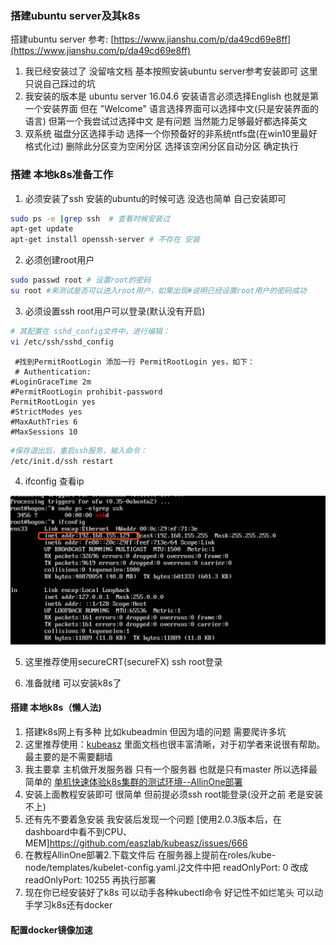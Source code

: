 
### 搭建ubuntu server及其k8s
搭建ubuntu server 参考: [https://www.jianshu.com/p/da49cd69e8ff](https://www.jianshu.com/p/da49cd69e8ff)

1. 我已经安装过了 没留啥文档 基本按照安装ubuntu server参考安装即可 这里只说自己踩过的坑
2. 我安装的版本是 ubuntu server 16.04.6 安装语言必须选择English 也就是第一个安装界面 
但在 "Welcome" 语言选择界面可以选择中文(只是安装界面的语言) 但第一个我尝试过选择中文 是有问题 当然能力足够最好都选择英文
3. 双系统 磁盘分区选择手动  选择一个你预备好的非系统ntfs盘(在win10里最好格式化过) 删除此分区变为空闲分区 选择该空闲分区自动分区 确定执行

### 搭建 本地k8s准备工作
1. 必须安装了ssh 安装的ubuntu的时候可选 没选也简单 自己安装即可
 
```bash
sudo ps -e |grep ssh  # 查看时候安装过
apt-get update 
apt-get install openssh-server # 不存在 安装
```

2. 必须创建root用户 
 
```bash
sudo passwd root # 设置root的密码
su root #来测试是否可以进入root用户，如果出现#说明已经设置root用户的密码成功
```
3. 必须设置ssh root用户可以登录(默认没有开启)

```bash
# 其配置在 sshd_config文件中，进行编辑：
vi /etc/ssh/sshd_config
```
```angular2html
 #找到PermitRootLogin 添加一行 PermitRootLogin yes，如下：
 # Authentication:
#LoginGraceTime 2m
#PermitRootLogin prohibit-password
PermitRootLogin yes
#StrictModes yes
#MaxAuthTries 6
#MaxSessions 10
```
```bash
#保存退出后，重启ssh服务，输入命令：  
/etc/init.d/ssh restart
```

4. ifconfig 查看ip

![查看ip](../image/ip.png)

5. 这里推荐使用secureCRT(secureFX) ssh root登录

6. 准备就绪 可以安装k8s了

#### 搭建 本地k8s（懒人法)

1. 搭建k8s网上有多种 比如kubeadmin 但因为墙的问题 需要爬许多坑 
2. 这里推荐使用：[kubeasz](https://github.com/easzlab/kubeasz) 里面文档也很丰富清晰，对于初学者来说很有帮助。最主要的是不需要翻墙 
3. 我主要拿 主机做开发服务器 只有一个服务器 也就是只有master 所以选择最简单的 [单机快速体验k8s集群的测试环境--AllinOne部署](https://github.com/easzlab/kubeasz/blob/master/docs/setup/quickStart.md)
4. 安装上面教程安装即可 很简单 但前提必须ssh root能登录(没开之前 老是安装不上)
5. 还有先不要着急安装 我安装后发现一个问题 [使用2.0.3版本后，在dashboard中看不到CPU、MEM]https://github.com/easzlab/kubeasz/issues/666
6. 在教程AllinOne部署2.下载文件后 在服务器上提前在roles/kube-node/templates/kubelet-config.yaml.j2文件中把 readOnlyPort: 0 改成 readOnlyPort: 10255 再执行部署
7. 现在你已经安装好了k8s 可以动手各种kubectl命令 好记性不如烂笔头 可以动手学习k8s还有docker

#### 配置docker镜像加速








